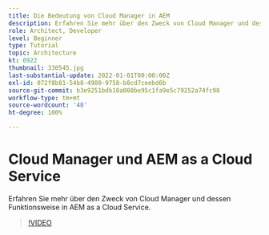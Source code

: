 ```yaml
---
title: Die Bedeutung von Cloud Manager in AEM
description: Erfahren Sie mehr über den Zweck von Cloud Manager und dessen Funktionsweise in AEM as a Cloud Service.
role: Architect, Developer
level: Beginner
type: Tutorial
topic: Architecture
kt: 6922
thumbnail: 330545.jpg
last-substantial-update: 2022-01-01T00:00:00Z
exl-id: 072f8b81-54b8-4980-9758-b8cd7ceebd6b
source-git-commit: b3e9251bdb18a008be95c1fa9e5c79252a74fc98
workflow-type: tm+mt
source-wordcount: '48'
ht-degree: 100%

---
```


# Cloud Manager und AEM as a Cloud Service

Erfahren Sie mehr über den Zweck von Cloud Manager und dessen Funktionsweise in AEM as a Cloud Service.

>[!VIDEO](https://video.tv.adobe.com/v/330545?quality=12&learn=on)
